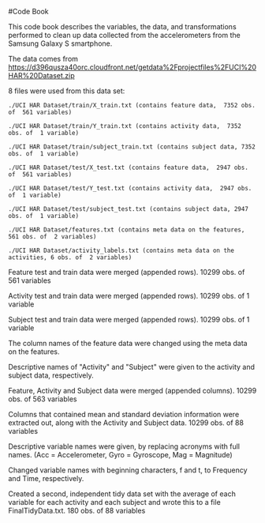 #Code Book

This code book describes the variables, the data, and transformations performed to clean up data collected from the accelerometers from the Samsung Galaxy S smartphone.

The data comes from https://d396qusza40orc.cloudfront.net/getdata%2Fprojectfiles%2FUCI%20HAR%20Dataset.zip 

8 files were used from this data set:

    ./UCI HAR Dataset/train/X_train.txt (contains feature data,  7352 obs. of  561 variables)

    ./UCI HAR Dataset/train/Y_train.txt (contains activity data,  7352 obs. of  1 variable)

    ./UCI HAR Dataset/train/subject_train.txt (contains subject data, 7352 obs. of  1 variable)

    ./UCI HAR Dataset/test/X_test.txt (contains feature data,  2947 obs. of  561 variables)

    ./UCI HAR Dataset/test/Y_test.txt (contains activity data,  2947 obs. of  1 variable)

    ./UCI HAR Dataset/test/subject_test.txt (contains subject data, 2947 obs. of  1 variable)

    ./UCI HAR Dataset/features.txt (contains meta data on the features, 561 obs. of  2 variables)

    ./UCI HAR Dataset/activity_labels.txt (contains meta data on the activities, 6 obs. of  2 variables)

Feature test and train data were merged (appended rows). 10299 obs. of  561 variables

Activity test and train data were merged (appended rows). 10299 obs. of  1 variable

Subject test and train data were merged (appended rows). 10299 obs. of  1 variable

The column names of the feature data were changed using the meta data on the features.

Descriptive names of "Activity" and "Subject" were given to the activity and subject data, respectively.

Feature, Activity and Subject data were merged (appended columns). 10299 obs. of  563 variables

Columns that contained mean and standard deviation information were extracted out, along with the Activity and Subject data. 10299 obs. of  88 variables

Descriptive variable names were given, by replacing acronyms with full names. (Acc = Accelerometer, Gyro = Gyroscope, Mag = Magnitude)

Changed variable names with beginning characters, f and t, to Frequency and Time, respectively.

Created a second, independent tidy data set with the average of each variable for each activity and each subject and wrote this to a file FinalTidyData.txt.
180 obs. of  88 variables









